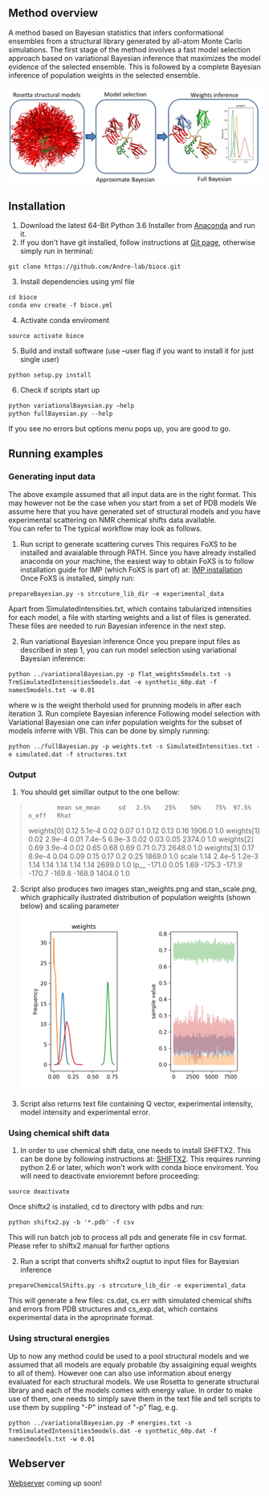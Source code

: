 ## Method overview

A method based on Bayesian statistics that infers conformational ensembles from a structural library generated by all-atom Monte
 Carlo simulations. The first stage of the method involves a fast model selection approach based on variational Bayesian inference
that maximizes the model evidence of the selected ensemble. This is followed by a complete Bayesian inference of population weights in the selected ensemble.

![Alt text](images/method_pipeline.png)

## Installation
1. Download the latest 64-Bit Python 3.6 Installer from [Anaconda](http://continuum.io/downloads) and run it.
2. If you don't have git installed, follow instructions at [Git page](https://git-scm.com/book/en/v2/Getting-Started-Installing-Git),
otherwise simply run in terminal:
```
git clone https://github.com/Andre-lab/bioce.git
```
3.	Install dependencies using yml file
```
cd bioce
conda env create -f bioce.yml
```
4. Activate conda enviroment
```
source activate bioce
```
5.	Build and install software (use –user flag if you want to install it for just single user)
```
python setup.py install
```
6. Check if scripts start up
```
python variationalBayesian.py –help
python fullBayesian.py --help
```
If you see no errors but options menu pops up, you are good to go.

## Running examples

### Generating input data

The above example assumed that all input data are in the right format. This may however not be the case when you start from a set of PDB models
We assume here that you have generated set of structural models and you have experimental scattering on NMR chemical shifts data available.\
You can refer to The typical workflow may look as follows.

1. Run script to generate scattering curves
This requires FoXS to be installed and avaialable through PATH.
Since you have already installed anaconda on your machine,
the easiest way to obtain FoXS is to follow installation guide for IMP (which FoXS is part of)
at: [IMP installation](https://integrativemodeling.org/download-anaconda.html)
Once FoXS is installed, simply run:
```
prepareBayesian.py -s strcuture_lib_dir -e experimental_data
```
Apart from SimulatedIntensities.txt, which contains tabularized intensities for each model,
a file with starting weights and a list of files is generated. These files are needed
to run Bayesian inference in the next step.

2. Run variational Bayesian inference
Once you prepare input files as described in step 1, you can run model selection using variational Bayesian inference:
```
python ../variationalBayesian.py -p flat_weights5models.txt -s TrmSimulatedIntensities5models.dat -e synthetic_60p.dat -f names5models.txt -w 0.01
```
where w is the weight therhold used for prunning models in after each iteration
3. Run complete Bayesian inference
Following model selection with Variational Bayesian one can infer population weights for the subset of models inferre with VBI.
This can be done by simply running:
```
python ../fullBayesian.py -p weights.txt -s SimulatedIntensities.txt -e simulated.dat -f structures.txt
```
### Output
1. You should get simillar output to the one bellow:

>             mean se_mean     sd   2.5%    25%    50%    75%  97.5%  n_eff   Rhat
> weights[0]   0.12  5.1e-4   0.02   0.07    0.1   0.12   0.13   0.16 1906.0    1.0
> weights[1]   0.02  2.9e-4   0.01 7.4e-5 6.9e-3   0.02   0.03   0.05 2374.0    1.0
> weights[2]   0.69  3.9e-4   0.02   0.65   0.68   0.69   0.71   0.73 2648.0    1.0
> weights[3]   0.17  8.9e-4   0.04   0.09   0.15   0.17    0.2   0.25 1869.0    1.0
> scale        1.14  2.4e-5 1.2e-3   1.14   1.14   1.14   1.14   1.14 2699.0    1.0
> lp__       -171.0    0.05   1.69 -175.3 -171.9 -170.7 -169.8 -168.9 1404.0    1.0

2. Script also produces two images stan_weights.png and stan_scale.png,
which graphically ilustrated distribution of population weights (shown below) and scaling parameter
![Alt text](images/stan_weights.png)

3. Script also returns text file containing Q vector, experimental intensity,
model intensity and experimental error.

### Using chemical shift data
1. In order to use chemical shift data, one needs to install SHIFTX2. This can be done by following instructions at:
[SHIFTX2](http://www.shiftx2.ca/download.html). This requires running python 2.6 or later, which won't work with
conda bioce enviroment. You will need to deactivate envioremnt before proceeding:
```
source deactivate
```
Once shiftx2 is installed, cd to directory with pdbs and run:
```
python shiftx2.py -b '*.pdb' -f csv
```
This will run batch job to process all pds and generate file in csv format. Please refer to shiftx2 manual for further options

2. Run a script that converts shiftx2 ouptut to input files for Bayesian inference
```
prepareChemicalShifts.py -s strcuture_lib_dir -e experimental_data
```
This will generate a few files: cs.dat, cs.err with simulated chemical shifts and
errors from PDB structures and cs_exp.dat, which contains experimental data in the aproprinate format.

### Using structural energies
Up to now any method could be used to a pool structural models and we assumed that
all models are equaly probable (by assaigining equal weights to all of them).
However one can also use information about energy evaluated for each structural models.
We use Rosetta to generate structural library and each of the models comes with energy value.
In order to make use of them, one needs to simply save them in the text file and tell scripts
to use them by suppling "-P" instead of "-p" flag, e.g.
```
python ../variationalBayesian.py -P energies.txt -s TrmSimulatedIntensities5models.dat -e synthetic_60p.dat -f names5models.txt -w 0.01
```

## Webserver
[Webserver](WEBSERVER.md) coming up soon!